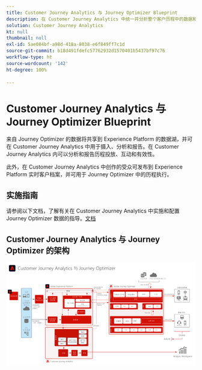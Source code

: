 ```yaml
---
title: Customer Journey Analytics 与 Journey Optimizer Blueprint
description: 在 Customer Journey Analytics 中统一并分析整个客户历程中的数据和客户行为，包括来自 Journey Optimizer 的投放和交互数据。
solution: Customer Journey Analytics
kt: null
thumbnail: null
exl-id: 5ae084bf-a98d-418a-8038-e6f849ff7c1d
source-git-commit: b18d491fdefc57762932d1570401b5437bf97c76
workflow-type: ht
source-wordcount: '142'
ht-degree: 100%

---
```


# Customer Journey Analytics 与 Journey Optimizer Blueprint

来自 Journey Optimizer 的数据将共享到 Experience Platform 的数据湖，并可在 Customer Journey Analytics 中用于摄入、分析和报告。在 Customer Journey Analytics 内可以分析和报告历程投放、互动和有效性。

此外，在 Customer Journey Analytics 中创作的受众可发布到 Experience Platform 实时客户档案，并可用于 Journey Optimizer 中的历程执行。

## 实施指南

请参阅以下文档，了解有关在 Customer Journey Analytics 中实施和配置 Journey Optimizer 数据的指导。[文档](https://experienceleague.adobe.com/docs/journey-optimizer/using/reporting/reports/sharing-overview.html?lang=zh-Hans)

## Customer Journey Analytics 与 Journey Optimizer 的架构

![架构图](assets/CJA_AJO.svg)
